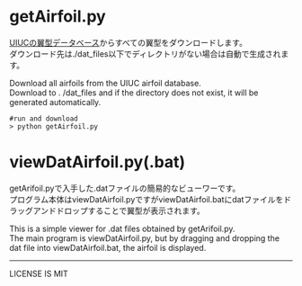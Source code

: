 # getAirfoil.py
[UIUCの翼型データベース](https://m-selig.ae.illinois.edu/ads/coord_database.html#R)からすべての翼型をダウンロードします。  
ダウンロード先は./dat_files以下でディレクトリがない場合は自動で生成されます。

Download all airfoils from the UIUC airfoil database.  
Download to . /dat_files and if the directory does not exist, it will be generated automatically.

~~~
#run and download
> python getAirfoil.py
~~~

# viewDatAirfoil.py(.bat)
getArifoil.pyで入手した.datファイルの簡易的なビューワーです。  
プログラム本体はviewDatAirfoil.pyですがviewDatAirfoil.batにdatファイルをドラッグアンドドロップすることで翼型が表示されます。

This is a simple viewer for .dat files obtained by getArifoil.py.  
The main program is viewDatAirfoil.py, but by dragging and dropping the dat file into viewDatAirfoil.bat, the airfoil is displayed.



***

LICENSE IS MIT
